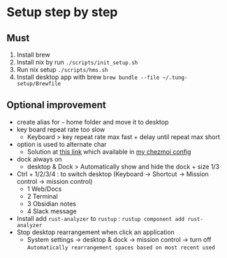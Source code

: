 # Setup step by step

## Must

1. Install brew
2. Install nix by run `./scripts/init_setup.sh`
3. Run nix setup `./scripts/hms.sh`
4. Install desktop app with brew `brew bundle --file ~/.tung-setup/Brewfile`

## Optional improvement

+ create alias for `~` home folder and move it to desktop
+ key board repeat rate too slow
  + Keyboard > key repeat rate max fast + delay until repeat max short
+ option is used to alternate char
  + Solution at [this link](https://apple.stackexchange.com/a/461625) which available in [my chezmoi config](https://github.com/vuthanhtung2412/dotfiles/blob/d01c7f0a63f659074215777aa63fdbc418d7ad11/private_Library/private_Keyboard%20Layouts/QWERTY%20no%20option.keylayout)
+ dock always on
  + desktop & Dock > Automatically show and hide the dock + size 1/3
+ Ctrl + 1/2/3/4 : to switch desktop (Keyboard -> Shortcut -> Mission control -> mission control)
  + 1 Web/Docs
  + 2 Terminal
  + 3 Obsidian notes
  + 4 Slack message
+ Install add `rust-analyzer` to `rustup` : `rustup component add rust-analyzer`
+ Stop desktop rearrangement when click an application
  + System settings -> desktop & dock -> mission control -> turn off `Automatically rearrangement spaces based on most recent used`
